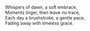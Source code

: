 Whispers of dawn, a soft embrace,  
Moments linger, then leave no trace,  
Each day a brushstroke, a gentle pace,  
Fading away with timeless grace.
